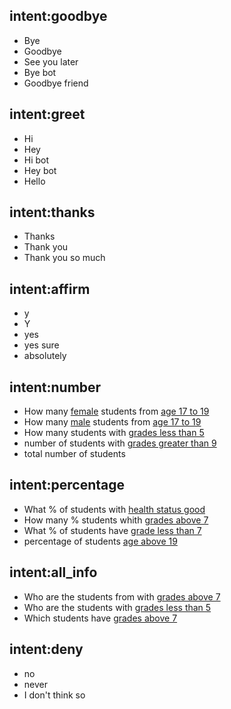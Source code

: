 ## intent:goodbye  
- Bye 
- Goodbye
- See you later
- Bye bot
- Goodbye friend

## intent:greet
- Hi
- Hey
- Hi bot
- Hey bot
- Hello

## intent:thanks
- Thanks
- Thank you
- Thank you so much

## intent:affirm
- y
- Y
- yes
- yes sure
- absolutely

## intent:number
- How many [female](sex) students from [age 17 to 19](age)
- How many [male](sex) students from [age 17 to 19](age)
- How many students with [grades less than 5](grade)
- number of students with [grades greater than 9](grade)
- total number of students

## intent:percentage
- What % of students with [health status good](health)
- How many % students whith [grades above 7](grade)
- What % of students have [grade less than 7](grade)
- percentage of students [age above 19](age)

## intent:all_info
- Who are the students from with [grades above 7](grade)
- Who are the students with [grades less than 5](grade)
- Which students have [grades above 7](grade)

## intent:deny
- no
- never
- I don't think so
